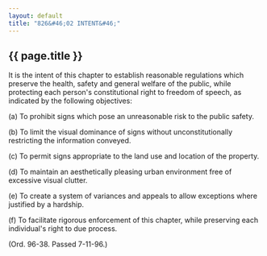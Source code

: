 ```yaml
---
layout: default 
title: "826&#46;02 INTENT&#46;"
---
```


{{ page.title }}
----------------

It is the intent of this chapter to establish reasonable regulations
which preserve the health, safety and general welfare of the public,
while protecting each person's constitutional right to freedom of
speech, as indicated by the following objectives:

​(a) To prohibit signs which pose an unreasonable risk to the public
safety.

​(b) To limit the visual dominance of signs without unconstitutionally
restricting the information conveyed.

​(c) To permit signs appropriate to the land use and location of the
property.

​(d) To maintain an aesthetically pleasing urban environment free of
excessive visual clutter.

​(e) To create a system of variances and appeals to allow exceptions
where justified by a hardship.

​(f) To facilitate rigorous enforcement of this chapter, while
preserving each individual's right to due process.

(Ord. 96-38. Passed 7-11-96.)
